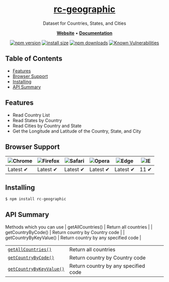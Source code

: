 <h1 align="center">
   <b>
        <a href="https://github.com/Chamara-g/rc-geographic">rc-geographic</a><br>
    </b>
</h1>

<p align="center">Dataset for Countries, States, and Cities</p>

<p align="center">
    <a href="https://github.com/Chamara-g/rc-geographic"><b>Website</b></a> •
    <a href="https://github.com/Chamara-g/rc-geographic"><b>Documentation</b></a>
</p>

<div align="center">

[![npm version](https://img.shields.io/npm/v/rc-geographic.svg?style=flat-square)](https://www.npmjs.com/package/rc-geographic)
[![install size](https://img.shields.io/badge/dynamic/json?url=https://packagephobia.com/v2/api.json?p=rc-geographic&query=$.install.pretty&label=install%20size&style=flat-square)](https://packagephobia.com/result?p=rc-geographic)
[![npm downloads](https://img.shields.io/npm/dm/rc-geographic.svg?style=flat-square)](https://npm-stat.com/charts.html?package=rc-geographic)
[![Known Vulnerabilities](https://snyk.io/test/npm/rc-geographic/badge.svg)](https://snyk.io/test/npm/rc-geographic)

</div>

## Table of Contents

  - [Features](#features)
  - [Browser Support](#browser-support)
  - [Installing](#installing)
  - [API Summary](#api-summary)

## Features

  - Read Country List
  - Read States by Country
  - Read Cities by Country and State
  - Get the Longitude and Latitude of the Country, State, and City

## Browser Support

![Chrome](https://raw.githubusercontent.com/alrra/browser-logos/main/src/chrome/chrome_48x48.png) | ![Firefox](https://raw.githubusercontent.com/alrra/browser-logos/main/src/firefox/firefox_48x48.png) | ![Safari](https://raw.githubusercontent.com/alrra/browser-logos/main/src/safari/safari_48x48.png) | ![Opera](https://raw.githubusercontent.com/alrra/browser-logos/main/src/opera/opera_48x48.png) | ![Edge](https://raw.githubusercontent.com/alrra/browser-logos/main/src/edge/edge_48x48.png) | ![IE](https://raw.githubusercontent.com/alrra/browser-logos/master/src/archive/internet-explorer_9-11/internet-explorer_9-11_48x48.png) |
--- | --- | --- | --- | --- | --- |
Latest ✔ | Latest ✔ | Latest ✔ | Latest ✔ | Latest ✔ | 11 ✔ |

## Installing

```bash
$ npm install rc-geographic
```

## API Summary

Methods which you can use
|  getAllCountries()       | Return all countries                       |
|  getCountryByCode()      | Return country by Country code             |
|  getCountryByKeyValue()  | Return country by any specified code       |

|  |  |  |
| --- | --- | --- |
| [`getAllCountries()`](#getallcountries) | Return all countries |
| [`getCountryByCode()`](#getcountrybycode) | Return country by Country code |
| [`getCountryByKeyValue()`](#getcountrybykeyvalue) | Return country by any specified code |